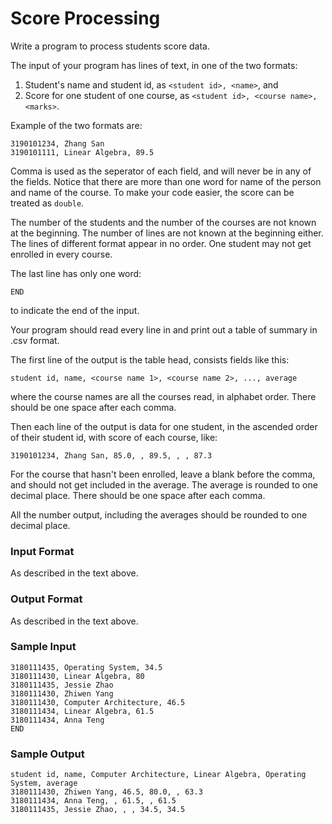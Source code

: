 # Score Processing

Write a program to process students score data.

The input of your program has lines of text, in one of the two formats:

1. Student's name and student id, as `<student id>, <name>`, and
2. Score for one student of one course, as `<student id>, <course name>, <marks>`.

Example of the two formats are:

```
3190101234, Zhang San
3190101111, Linear Algebra, 89.5
```

Comma is used as the seperator of each field, and will never be in  any of the fields. Notice that there are more than one word for name of  the person and name of the course. To make your code easier, the score  can be treated as `double`.

The number of the students and the number of the courses are not  known at the beginning. The number of lines are not known at the  beginning either. The lines of different format appear in no order. One  student may not get enrolled in every course.

The last line has only one word:

```
END
```

to indicate the end of the input.

Your program should read every line in and print out a table of summary in .csv format.

The first line of the output is the table head, consists fields like this:

```
student id, name, <course name 1>, <course name 2>, ..., average
```

where the course names are all the courses read, in alphabet order. There should be one space after each comma.

Then each line of the output is data for one student, in the ascended order of their student id, with score of each course, like:

```
3190101234, Zhang San, 85.0, , 89.5, , , 87.3
```

For the course that hasn't been enrolled, leave a blank before the  comma, and should not get included in the average. The average is  rounded to one decimal place. There should be one space after each  comma.

All the number output, including the averages should be rounded to one decimal place.

### Input Format

As described in the text above.

### Output Format

As described in the text above.

### Sample Input

```in
3180111435, Operating System, 34.5
3180111430, Linear Algebra, 80
3180111435, Jessie Zhao
3180111430, Zhiwen Yang
3180111430, Computer Architecture, 46.5
3180111434, Linear Algebra, 61.5
3180111434, Anna Teng
END
```

### Sample Output

```out
student id, name, Computer Architecture, Linear Algebra, Operating System, average
3180111430, Zhiwen Yang, 46.5, 80.0, , 63.3
3180111434, Anna Teng, , 61.5, , 61.5
3180111435, Jessie Zhao, , , 34.5, 34.5
```